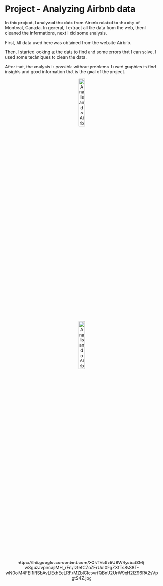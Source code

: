 # Project - Analyzing Airbnb data

In this project, I analyzed the data from Airbnb related to the city of Montreal, Canada. 
In general, I extract all the data from the web, then I cleaned the informations, next I did some analysis.

First, All data used here was obtained from the website Airbnb.

Then, I started looking at the data to find and some errors that I can solve. I used some techniques to clean the data.

After that, the analysis is possible without problems, I used graphics to find insights and good information that is the goal of the project.

<p align="center"><img alt="Analisando Airbnb" width="20%" src="https://www.area360.com.au/wp-content/uploads/2017/09/airbnb-logo.jpg"></p>


<p align="center"><img alt="Analisando Airbnb" width="20%" src="">https://lh5.googleusercontent.com/XGkTVcSe5U8W4ycbatSMj-w8guzJvpircapMH_rFnyIztetCZoZErUuI09gZXfTs8sS8T-wN0oiM4FEI1iNSbAvLIExhEeLRFxMZblCIcbvrfQBnU2UrW9qH2IZ96RA2sVpgtS4Z.jpg</p>
